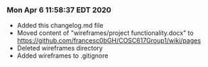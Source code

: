 ### Mon Apr  6 11:58:37 EDT 2020
- Added this changelog.md file
- Moved content of "wireframes/project functionality.docx" to https://github.com/francesc0bGH/COSC617Group1/wiki/pages
- Deleted wireframes directory
- Added wireframes to .gitignore
